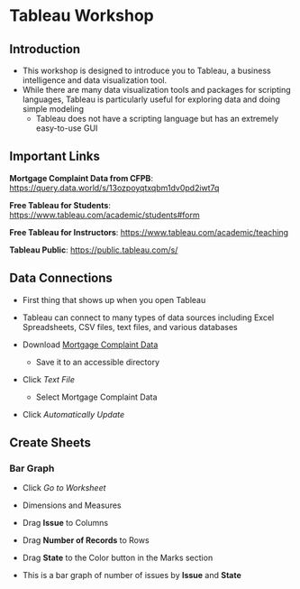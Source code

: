 # Tableau Workshop

## Introduction

- This workshop is designed to introduce you to Tableau, a business intelligence and data visualization tool.
- While there are many data visualization tools and packages for scripting languages, Tableau is particularly useful for exploring data and doing simple modeling
  - Tableau does not have a scripting language but has an extremely easy-to-use GUI

## Important Links

**Mortgage Complaint Data from CFPB**: https://query.data.world/s/13ozpoyqtxqbm1dv0pd2iwt7q

**Free Tableau for Students**: https://www.tableau.com/academic/students#form

**Free Tableau for Instructors**: https://www.tableau.com/academic/teaching

**Tableau Public**: https://public.tableau.com/s/

## Data Connections

- First thing that shows up when you open Tableau

- Tableau can connect to many types of data sources including Excel Spreadsheets, CSV files, text files, and various databases

- Download [Mortgage Complaint Data](https://query.data.world/s/13ozpoyqtxqbm1dv0pd2iwt7q)

  - Save it to an accessible directory

- Click _Text File_
  - Select Mortgage Complaint Data

- Click _Automatically Update_

## Create Sheets

### Bar Graph

- Click _Go to Worksheet_

- Dimensions and Measures

- Drag **Issue** to Columns

- Drag **Number of Records** to Rows

- Drag **State** to the Color button in the Marks section

- This is a bar graph of number of issues by **Issue** and **State**









